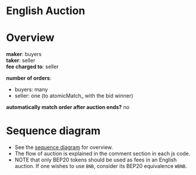 English Auction
===============

# Overview

**maker**: buyers  
**taker**: seller  
**fee charged to**: seller  

**number of orders**:  
- buyers: many
- seller: one (to atomicMatch_ with the bid winner) 

**automatically match order after auction ends?** no

# Sequence diagram

- See the [sequence diagram](./EnglishAuction.png) for overview.
- The flow of auction is explained in the comment section in each js code.
- NOTE that only BEP20 tokens should be used as fees in an English auction. If one wishes to use `BNB`, consider its BEP20 equivalence `WBNB`.